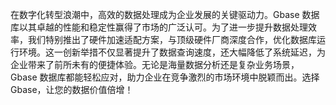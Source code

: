 在数字化转型浪潮中，高效的数据处理成为企业发展的关键驱动力。Gbase 数据库以其卓越的性能和稳定性赢得了市场的广泛认可。为了进一步提升数据处理效率，我们特别推出了硬件加速适配方案，与顶级硬件厂商深度合作，优化数据库运行环境。这一创新举措不仅显著提升了数据查询速度，还大幅降低了系统延迟，为企业带来了前所未有的便捷体验。无论是海量数据分析还是复杂业务场景，Gbase 数据库都能轻松应对，助力企业在竞争激烈的市场环境中脱颖而出。选择 Gbase，让您的数据价值倍增！